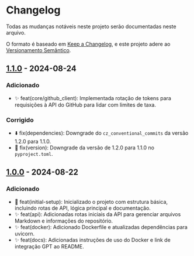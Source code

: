 # Changelog

Todas as mudanças notáveis neste projeto serão documentadas neste arquivo.

O formato é baseado em [Keep a Changelog](https://keepachangelog.com/pt-BR/1.0.0/),
e este projeto adere ao [Versionamento Semântico](https://semver.org/lang/pt-BR/).

## [1.1.0] - 2024-08-24

### Adicionado

- ✨ feat(core/github_client): Implementada rotação de tokens para requisições à API do GitHub para lidar com limites de taxa.

### Corrigido

- ⬇️ fix(dependencies): Downgrade do `cz_conventional_commits` da versão 1.2.0 para 1.1.0.
- 🔖 fix(version): Downgrade da versão de 1.2.0 para 1.1.0 no `pyproject.toml`.

## [1.0.0] - 2024-08-22

### Adicionado

- 🎉 feat(initial-setup): Inicializado o projeto com estrutura básica, incluindo rotas de API, lógica principal e documentação.
- ✨ feat(api): Adicionadas rotas iniciais da API para gerenciar arquivos Markdown e informações do repositório.
- ✨ feat(docker): Adicionado Dockerfile e atualizadas dependências para uvicorn.
- ✨ feat(docs): Adicionadas instruções de uso do Docker e link de integração GPT ao README.

[1.1.0]: https://github.com/caiolombello/doclearn/compare/v1.0.0...v1.1.0
[1.0.0]: https://github.com/caiolombello/doclearn/releases/tag/v1.0.0